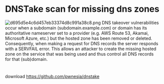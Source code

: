 # DNSTake scan for missing dns zones
![d695d5e4c6d457eb33374d8c991a38c8.png](../../../_resources/d695d5e4c6d457eb33374d8c991a38c8.png)
DNS takeover vulnerabilities occur when a subdomain (subdomain.example.com) or domain has its authoritative nameserver set to a provider (e.g. AWS Route 53, Akamai, Microsoft Azure, etc.) but the hosted zone has been removed or deleted. Consequently, when making a request for DNS records the server responds with a SERVFAIL error. This allows an attacker to create the missing hosted zone on the service that was being used and thus control all DNS records for that (sub)domain.
#
download
https://github.com/pwnesia/dnstake